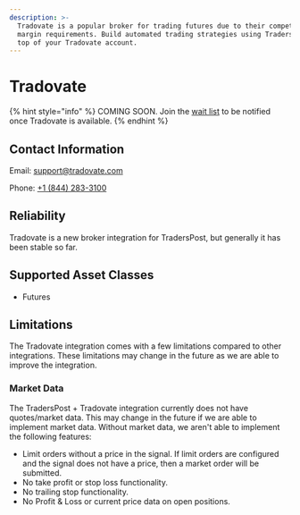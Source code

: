 ```yaml
---
description: >-
  Tradovate is a popular broker for trading futures due to their competitive
  margin requirements. Build automated trading strategies using TradersPost on
  top of your Tradovate account.
---
```


# Tradovate

{% hint style="info" %}
COMING SOON. Join the [wait list](https://traderspost.io/broker/tradovate) to be notified once Tradovate is available.
{% endhint %}

## Contact Information

Email: [support@tradovate.com](mailto:support@tradovate.com)

Phone: [+1 (844) 283-3100](tel:18442833100)

## Reliability

Tradovate is a new broker integration for TradersPost, but generally it has been stable so far.

## Supported Asset Classes

* Futures

## Limitations

The Tradovate integration comes with a few limitations compared to other integrations. These limitations may change in the future as we are able to improve the integration.

### Market Data

The TradersPost + Tradovate integration currently does not have quotes/market data. This may change in the future if we are able to implement market data. Without market data, we aren't able to implement the following features:

* Limit orders without a price in the signal. If limit orders are configured and the signal does not have a price, then a market order will be submitted.
* No take profit or stop loss functionality.
* No trailing stop functionality.
* No Profit & Loss or current price data on open positions.
